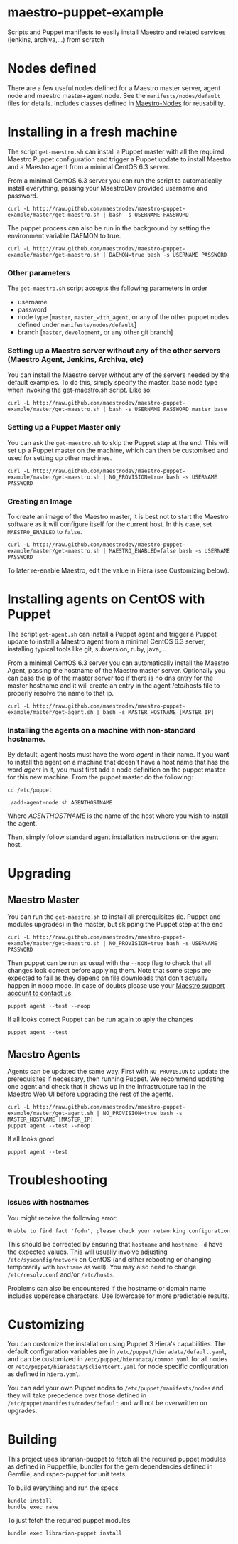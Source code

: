 maestro-puppet-example
===================

Scripts and Puppet manifests to easily install Maestro and related services (jenkins, archiva,...) from scratch

Nodes defined
=============
There are a few useful nodes defined for a Maestro master server, agent node and maestro master+agent node. See the `manifests/nodes/default` files for details.
Includes classes defined in [Maestro-Nodes](https://github.com/maestrodev/puppet-maestro_nodes) for reusability.

Installing in a fresh machine
=============================
The script `get-maestro.sh` can install a Puppet master with all the required Maestro Puppet configuration and trigger a Puppet update to install Maestro and a Maestro agent from a minimal CentOS 6.3 server.

From a minimal CentOS 6.3 server you can run the script to automatically install everything, passing your MaestroDev provided username and password.

```
curl -L http://raw.github.com/maestrodev/maestro-puppet-example/master/get-maestro.sh | bash -s USERNAME PASSWORD
```

The puppet process can also be run in the background by setting the environment variable DAEMON to true.

```
curl -L http://raw.github.com/maestrodev/maestro-puppet-example/master/get-maestro.sh | DAEMON=true bash -s USERNAME PASSWORD
```

### Other parameters

The `get-maestro.sh` script accepts the following parameters in order

* username
* password
* node type [`master`, `master_with_agent`, or any of the other puppet nodes defined under `manifests/nodes/default`]
* branch [`master`, `development`, or any other git branch]


### Setting up a Maestro server without any of the other servers (Maestro Agent, Jenkins, Archiva, etc)

You can install the Maestro server without any of the servers needed by the default examples. To do this, simply specify
the master_base node type when invoking the get-maestro.sh script. Like so:

```
curl -L http://raw.github.com/maestrodev/maestro-puppet-example/master/get-maestro.sh | bash -s USERNAME PASSWORD master_base
```

### Setting up a Puppet Master only

You can ask the `get-maestro.sh` to skip the Puppet step at the end. This
will set up a Puppet master on the machine, which can then be customised and
used for setting up other machines.

```
curl -L http://raw.github.com/maestrodev/maestro-puppet-example/master/get-maestro.sh | NO_PROVISION=true bash -s USERNAME PASSWORD
```

### Creating an Image

To create an image of the Maestro master, it is best not to start the Maestro
software as it will configure itself for the current host. In this case, set
`MAESTRO_ENABLED` to `false`.

```
curl -L http://raw.github.com/maestrodev/maestro-puppet-example/master/get-maestro.sh | MAESTRO_ENABLED=false bash -s USERNAME PASSWORD
```

To later re-enable Maestro, edit the value in Hiera (see Customizing below).

Installing agents on CentOS with Puppet
=======================================
The script `get-agent.sh` can install a Puppet agent and trigger a Puppet update to install a Maestro agent from a minimal CentOS 6.3 server, installing typical tools like git, subversion, ruby, java,...

From a minimal CentOS 6.3 server you can automatically install the Maestro Agent, passing the hostname of the Maestro master server.
Optionally you can pass the ip of the master server too if there is no dns entry for the master hostname and it will create an entry in the agent /etc/hosts file to properly resolve the name to that ip.

```
curl -L http://raw.github.com/maestrodev/maestro-puppet-example/master/get-agent.sh | bash -s MASTER_HOSTNAME [MASTER_IP]
```

### Installing the agents on a machine with non-standard hostname.

By default, agent hosts must have the word *agent* in their name. If you want to install the agent on a machine that
doesn't have a host name that has the word *agent* in it, you must first add a node definition on the puppet master for
this new machine.  From the puppet master do the following:

``` cd /etc/puppet ```

```./add-agent-node.sh AGENTHOSTNAME```

Where *AGENTHOSTNAME* is the name of the host where you wish to install the agent.

Then, simply follow standard agent installation instructions on the agent host.

Upgrading
=========
## Maestro Master

You can run the `get-maestro.sh` to install all prerequisites (ie. Puppet and modules upgrades) in the master, but skipping the Puppet step at the end

    curl -L http://raw.github.com/maestrodev/maestro-puppet-example/master/get-maestro.sh | NO_PROVISION=true bash -s USERNAME PASSWORD


Then puppet can be run as usual with the `--noop` flag to check that all changes look correct before applying them.
Note that some steps are expected to fail as they depend on file downloads that don't actually happen in noop mode. In case of doubts please use your [Maestro support account to contact us](https://support.maestrodev.com/).

    puppet agent --test --noop

If all looks correct Puppet can be run again to aply the changes

    puppet agent --test

## Maestro Agents

Agents can be updated the same way. First with `NO_PROVISION` to update the prerequisites if necessary, then running Puppet. We recommend updating one agent and check that it shows up in the Infrastructure tab in the Maestro Web UI before upgrading the rest of the agents.

    curl -L http://raw.github.com/maestrodev/maestro-puppet-example/master/get-agent.sh | NO_PROVISION=true bash -s MASTER_HOSTNAME [MASTER_IP]
    puppet agent --test --noop

If all looks good

    puppet agent --test


Troubleshooting
===============

### Issues with hostnames

You might receive the following error:

```Unable to find fact 'fqdn', please check your networking configuration```

This should be corrected by ensuring that `hostname` and `hostname -d` have
the expected values. This will usually involve adjusting
`/etc/sysconfig/network` on CentOS (and either rebooting or changing
temporarily with `hostname` as well). You may also need to change
`/etc/resolv.conf` and/or `/etc/hosts`.

Problems can also be encountered if the hostname or domain name includes
uppercase characters. Use lowercase for more predictable results.

Customizing
===========
You can customize the installation using Puppet 3 Hiera's capabilities. The default configuration variables are in `/etc/puppet/hieradata/default.yaml`, and can be customized in `/etc/puppet/hieradata/common.yaml` for all nodes or `/etc/puppet/hieradata/$clientcert.yaml` for node specific configuration as defined in `hiera.yaml`.

You can add your own Puppet nodes to `/etc/puppet/manifests/nodes` and they will take precedence over those defined in `/etc/puppet/manifests/nodes/default` and will not be overwritten on upgrades.

Building
========
This project uses librarian-puppet to fetch all the required puppet modules as defined in Puppetfile, bundler for the gem dependencies defined in Gemfile, and rspec-puppet for unit tests.

To build everything and run the specs

```
bundle install
bundle exec rake
```

To just fetch the required puppet modules

```
bundle exec librarian-puppet install
```

